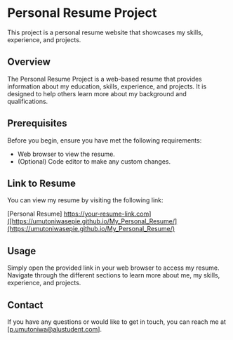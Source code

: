 # Personal Resume Project

This project is a personal resume website that showcases my skills, experience, and projects.

## Overview

The Personal Resume Project is a web-based resume that provides information about my education, skills, experience, and projects. It is designed to help others learn more about my background and qualifications.

## Prerequisites

Before you begin, ensure you have met the following requirements:

- Web browser to view the resume.
- (Optional) Code editor to make any custom changes.

## Link to Resume

You can view my resume by visiting the following link:

[Personal Resume] https://your-resume-link.com]([https://umutoniwasepie.github.io/My_Personal_Resume/](https://umutoniwasepie.github.io/My_Personal_Resume/)

## Usage

Simply open the provided link in your web browser to access my resume. Navigate through the different sections to learn more about me, my skills, experience, and projects.

## Contact

If you have any questions or would like to get in touch, you can reach me at [p.umutoniwa@alustudent.com].
